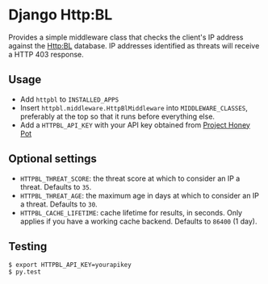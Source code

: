 # Django Http:BL

Provides a simple middleware class that checks the client's IP address against
the [Http:BL](https://www.projecthoneypot.org/httpbl.php) database. IP addresses
identified as threats will receive a HTTP 403 response.

## Usage

- Add `httpbl` to `INSTALLED_APPS`
- Insert `httpbl.middleware.HttpBlMiddleware` into `MIDDLEWARE_CLASSES`, preferably at the top so that it runs before everything else.
- Add a `HTTPBL_API_KEY` with your API key obtained from [Project Honey Pot](https://www.projecthoneypot.org)

## Optional settings

- `HTTPBL_THREAT_SCORE`: the threat score at which to consider an IP a threat. Defaults to `35`.
- `HTTPBL_THREAT_AGE`: the maximum age in days at which to consider an IP a threat. Defaults to `30`.
- `HTTPBL_CACHE_LIFETIME`: cache lifetime for results, in seconds. Only applies if you have a working cache backend. Defaults to `86400` (1 day).

## Testing

```
$ export HTTPBL_API_KEY=yourapikey
$ py.test
```
